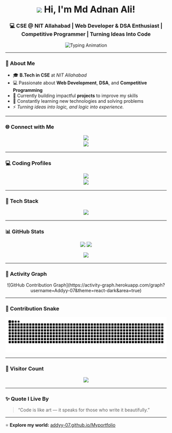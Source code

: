 <!-- Profile Header -->
<h1 align="center">
  <img src="https://emojis.slackmojis.com/emojis/images/1643514718/39083/wave-hello.gif?1643514718" width="36" /> 
  Hi, I'm <b>Md Adnan Ali</b>!
</h1>

<h3 align="center">
💻 CSE @ NIT Allahabad | Web Developer & DSA Enthusiast | Competitive Programmer | Turning Ideas Into Code
</h3>

<p align="center">
  <img src="https://readme-typing-svg.herokuapp.com?font=Fira+Code&duration=2500&pause=800&color=00FFFF&center=true&vCenter=true&width=600&lines=Full+Stack+Web+Developer;DSA+%26+Competitive+Programming+Enthusiast;Building+Projects+%26+Solving+Problems;Lifelong+Learner+%26+Tech+Explorer" alt="Typing Animation" />
</p>

---

### 🧠 About Me
- 🎓 **B.Tech in CSE** at *NIT Allahabad*  
- 💻 Passionate about **Web Development**, **DSA**, and **Competitive Programming**  
- 🔭 Currently building impactful **projects** to improve my skills  
- 🌱 Constantly learning new technologies and solving problems  
- ⚡ *Turning ideas into logic, and logic into experience.*

---

### 🌐 Connect with Me
<p align="center">
  <a href="https://www.linkedin.com/in/adnan-ali-499504229" target="_blank">
    <img src="https://img.shields.io/badge/LinkedIn-0A66C2?style=for-the-badge&logo=linkedin&logoColor=white" />
  </a>
  <br/>
  <a href="https://addyy-07.github.io/Myportfolio/" target="_blank">
    <img src="https://img.shields.io/badge/Portfolio-000000?style=for-the-badge&logo=react&logoColor=white" />
  </a>
</p>

---

### 💻 Coding Profiles
<p align="center">
  <a href="https://leetcode.com/u/Adna9_ali/" target="_blank">
    <img src="https://img.shields.io/badge/LeetCode-FFA116?style=for-the-badge&logo=leetcode&logoColor=white" />
  </a>
  <br/>
  <a href="https://www.codechef.com/users/cosmos_estas" target="_blank">
    <img src="https://img.shields.io/badge/CodeChef-5B4638?style=for-the-badge&logo=codechef&logoColor=white" />
  </a>
</p>

---

### 🧰 Tech Stack
<p align="center">
  <img src="https://skillicons.dev/icons?i=cpp,html,css,js,react,nodejs,express,mongodb,git,github,vscode" />
</p>

---

### 📊 GitHub Stats
<p align="center">
  <img src="https://github-readme-stats.vercel.app/api?username=Addyy-07&show_icons=true&theme=tokyonight" height="180em"/>
  <img src="https://github-readme-streak-stats.herokuapp.com/?user=Addyy-07&theme=tokyonight" height="180em"/>
</p>

<p align="center">
  <img src="https://github-readme-stats.vercel.app/api/top-langs/?username=Addyy-07&layout=compact&theme=tokyonight" />
</p>

---

### 🌟 Activity Graph
<p align="center">
  ![GitHub Contribution Graph](https://activity-graph.herokuapp.com/graph?username=Addyy-07&theme=react-dark&area=true)
</p>

---

### 🐍 Contribution Snake
<p align="center">
  <img src="https://github.com/Addyy-07/Addyy-07/blob/output/snake.svg" alt="snake animation" />
</p>

---

### 👀 Visitor Count
<p align="center">
  <img src="https://komarev.com/ghpvc/?username=Addyy-07&label=Visitors&color=blueviolet&style=for-the-badge" />
</p>

---

### ✨ Quote I Live By
> “Code is like art — it speaks for those who write it beautifully.”

---

⭐ **Explore my world:** [addyy-07.github.io/Myportfolio](https://addyy-07.github.io/Myportfolio/)
